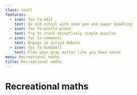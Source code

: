 ```yaml
---
class: small
features:
  - icon: fas fa-edit
    text: Go old-school with some pen and paper doodling
  - icon: fas fa-puzzle-piece
    text: Try to crack deceptively simple puzzles
  - icon: far fa-comments
    text: Engage in active debate
  - icon: fas fa-dumbbell
    text: Flex your gray matter like you have never
menu: Recreational maths
title: Recreational maths
---
```


# Recreational maths
